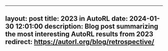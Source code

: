 ---
layout: post
title: 2023 in AutoRL
date: 2024-01-30 12:01:00
description: Blog post summarizing the most interesting AutoRL results from 2023
redirect: https://autorl.org/blog/retrospective/
--
